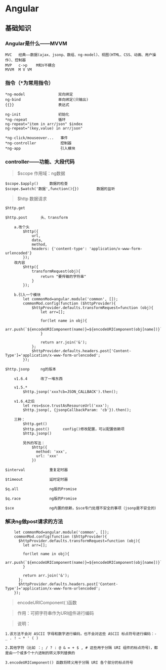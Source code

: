 # Angular
## 基础知识

### Angular是什么——MVVM

	MVC   经典——数据(ajax、jsonp、数组、ng-model)、视图(HTML、CSS、动画、用户操作)、控制器
	MVP   c->p    M和V不耦合
	MVVM  M V VM

### 指令（*为常用指令）

	*ng-model               双向绑定
	ng-bind                 单向绑定(只输出)
	{{}}					表达式
	
	ng-init                 初始化
	*ng-repeat              循环
	ng-repeat="item in arr/json" $index
	ng-repeat="(key,value) in arr/json"
	
	*ng-click/mouseover...   事件
	*ng-controller           控制器
	*ng-app                  引入模块

### controller——功能、大段代码

> $scope		作用域：ng数据

	$scope.$apply()		数据的检查
	$scope.$watch('数据',function(){})		数据的监听

> $http		数据请求

	$http.get
	
	$http.post		头、transform
	
		a.改个头
		    $http({
		      	url,
		      	data,
		      	method,
		      	headers: {'content-type': 'application/x-www-form-urlencoded'}
		    });
		改内容
		    $http({
		      	transformRequest(obj){
		        	return "要传输的字符串"
		      	}
		    });
	    
		b.引入一个模块
			let commonMod=angular.module('common', []);
			commonMod.config(function ($httpProvider){
			  	$httpProvider.defaults.transformRequest=function (obj){
			    	let arr=[];
			
				    for(let name in obj){
				      	arr.push(`${encodeURIComponent(name)}=${encodeURIComponent(obj[name])}`);
				    }
			
			    	return arr.join('&');
			  	};
			  	$httpProvider.defaults.headers.post['Content-Type']='application/x-www-form-urlencoded';
			});
	
	$http.jsonp		ng的版本
	
	    v1.6.4		改了一堆东西
		
		v1.5.*
			$http.jsonp('xxx?cb=JSON_CALLBACK').then();
			
		v1.6.4之后
		  	let res=$sce.trustAsResourceUrl('xxx');
		  	$http.jsonp(, {jsonpCallbackParam: 'cb'}).then();
		
		三种：
			$http.get()
			$http.post()      config()修改配置，可以配置依赖项
			$http.jsonp()
			
			另外的写法：
				$http({
				  method: 'xxx',
				  url: 'xxx'
				})
				
	$interval			重复定时器
	
	$timeout			延时定时器
	
	$q.all				ng版的Promise
	
	$q.race				ng版的Promise
	
	$sce				ng内置的依赖，$sce专门处理不安全的事项（jsonp是不安全的）

### 解决ng做post请求的方法

```
	let commonMod=angular.module('common', []);
	commonMod.config(function ($httpProvider){
	  $httpProvider.defaults.transformRequest=function (obj){
	    let arr=[];
	
	    for(let name in obj){
	      arr.push(`${encodeURIComponent(name)}=${encodeURIComponent(obj[name])}`);
	    }
	
	    return arr.join('&');
	  };
	  $httpProvider.defaults.headers.post['Content-Type']='application/x-www-form-urlencoded';
	});
```

> encodeURIComponent( )函数

> 作用：可把字符串作为URI组件进行编码

> 说明：

	1.该方法不会对 ASCII 字母和数字进行编码，也不会对这些 ASCII 标点符号进行编码：- _ . ! ~ * ' ( )
	
	2.其他字符（比如 ：; / ? : @ & = + $ , # 这些用于分隔 URI 组件的标点符号），都是由一个或多个十六进制的转义序列替换的
	
	3.encodeURIComponent() 函数将转义用于分隔 URI 各个部分的标点符号
